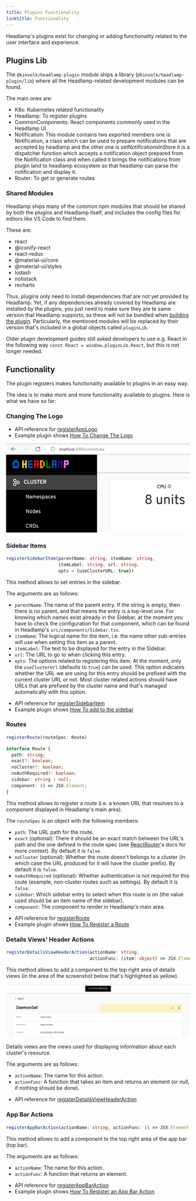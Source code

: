 ```yaml
---
title: Plugins Functionality
linktitle: Functionality
---
```


Headlamp's plugins exist for changing or adding functionality related to
the user interface and experience.

## Plugins Lib

The `@kinvolk/headlamp-plugin` module ships a library
(`@kinvolk/headlamp-plugin/lib`) where all the Headlamp-related development
modules can be found.

The main ones are:
* K8s: Kubernetes related functionality
* Headlamp: To register plugins
* CommonComponents: React components commonly used in the Headlamp UI
* Notification: This module contains two exported members one is Notification, a class which can be used to prepare notifications that are accepted by headlamp and the other one is setNotificationsInStore it is a dispatcher function which accepts a notification object prepared from the Notification class and when called it brings the notifications from plugin land to headlamp ecosystem so that headlamp can parse the notification and display it.
* Router: To get or generate routes

### Shared Modules

Headlamp ships many of the common npm modules that should be shared by both
the plugins and Headlamp itself, and includes the config files for editors
like VS Code to find them.

These are:
* react
* @iconify-react
* react-redux
* @material-ui/core
* @material-ui/styles
* lodash
* notistack
* recharts

Thus, plugins only need to install dependencies that are not yet provided by Headlamp.
Yet, if any dependencies already covered by Headlamp are installed by the plugins, you
just need to make sure they are te same version that Headlamp supports, as these will
not be bundled when [building the plugin](../building.md).
Particularly, the mentioned modules will be replaced by their version that's included
in a global objects called `pluginLib`.

Older plugin development guides still asked developers to use e.g. React in the following
way `const React = window.pluginLib.React`, but this is not longer needed.

## Functionality

The plugin registers makes functionality available to plugins in an easy way.

The idea is to make more and more functionality available to plugins. Here is
what we have so far:

### Changing The Logo

- API reference for [registerAppLogo](../api/modules/plugin_registry/#registerapplogo)
- Example plugin shows [How To Change The Logo](https://github.com/kinvolk/headlamp/tree/main/plugins/examples/change-logo)

![screenshot of the logo being changed](./images/change-logo.png)


### Sidebar Items

```typescript
registerSidebarItem(parentName: string, itemName: string,
                    itemLabel: string, url: string,
                    opts = {useClusterURL: true})
```

This method allows to set entries in the sidebar.

The arguments are as follows:

* `parentName`: The name of the parent entry. If the string is empty, then there is no parent,
and that means the entry is a top-level one. For knowing which names exist
already in the Sidebar, at the moment you have to check the configuration for that component, which can be found in Headlamp's `src/components/Sidebar.tsx`.
* `itemName`: The logical name for the item, i.e. the name other sub-entries will use
when setting this item as a parent.
* `itemLabel`: The text to be displayed for the entry in the Sidebar.
* `url`: The URL to go to when clicking this entry.
* `opts`: The options related to registering this item. At the moment, only
the `useClusterUrl` (defaults to `true`) can be used. This option indicates
whether the URL we are using for this entry should be prefixed with the
current cluster URL or not. Most cluster related actions should have URLs
that are prefixed by the cluster name and that's managed automatically
with this option.

- API reference for [registerSidebarItem](../api/modules/plugin_registry/#registerSidebarItem)
- Example plugin shows [How To add to the sidebar](https://github.com/kinvolk/headlamp/tree/main/plugins/examples/sidebar)


### Routes

```typescript
registerRoute(routeSpec: Route)
```

```typescript
interface Route {
  path: string;
  exact?: boolean;
  noCluster?: boolean;
  noAuthRequired?: boolean;
  sidebar: string | null;
  component: () => JSX.Element;
}
```

This method allows to register a route (i.e. a known URL that resolves to
a component displayed in Headlamp's main area).

The `routeSpec` is an object with the following members:

* `path`: The URL path for the route.
* `exact` (optional): There it should be an exact match between the URL's path and the
one defined in the route spec (see [ReactRouter](https://reactrouter.com/native/api/Route/exact-bool)'s docs for more context). By default it is `false`.
* `noCluster` (optional): Whether the route doesn't belongs to a cluster (in which
case the URL produced for it will have the cluster prefix). By default it is `false`.
* `noAuthRequired` (optional): Whether authentication is not required for this route
(example, non-cluster routes such as settings). By default it is `false`.
* `sidebar`: Which sidebar entry to select when this route is on (the value used should be an item
name of the sidebar).
* `component`: The component to render in Headlamp's main area.

- API reference for [registerRoute](../api/modules/plugin_registry/#registerRoute)
- Example plugin shows [How To Register a Route](https://github.com/kinvolk/headlamp/tree/main/plugins/examples/sidebar)

### Details Views' Header Actions

```typescript
registerDetailsViewHeaderAction(actionName: string,
                                actionFunc: (item: object) => JSX.Element | null)
```

This method allows to add a component to the top right area of details views
(in the area of the screenshot below that's highlighted as yellow).

![screenshot of the header showing two actions](./images/header_actions_screenshot.png)

Details views are the views used for displaying information about each
cluster's resource.

The arguments are as follows:

* `actionName`: The name for this action.
* `actionFunc`: A function that takes an item and returns an element (or null, if nothing should
be done).

- API reference for [registerDetailsViewHeaderAction](../api/modules/plugin_registry/#registerDetailsViewHeaderAction)


### App Bar Actions

```typescript
registerAppBarAction(actionName: string, actionFunc: () => JSX.Element | null))
```

This method allows to add a component to the top right area of the app bar
(top bar).

The arguments are as follows:

* `actionName`: The name for this action.
* `actionFunc`: A function that returns an element.

- API reference for [registerAppBarAction](../api/modules/plugin_registry/#registerAppBarAction)
- Example plugin shows [How To Register an App Bar Action](https://github.com/kinvolk/headlamp/tree/main/plugins/examples/pod-counter)
